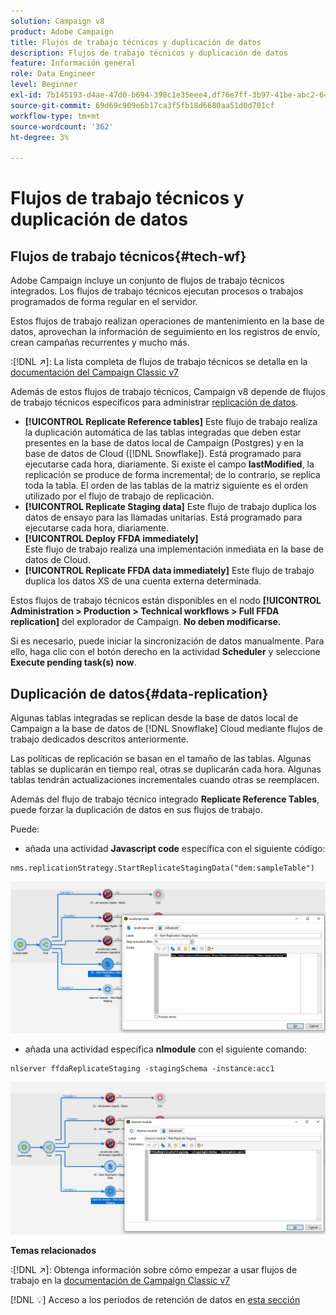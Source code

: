 ```yaml
---
solution: Campaign v8
product: Adobe Campaign
title: Flujos de trabajo técnicos y duplicación de datos
description: Flujos de trabajo técnicos y duplicación de datos
feature: Información general
role: Data Engineer
level: Beginner
exl-id: 7b145193-d4ae-47d0-b694-398c1e35eee4,df76e7ff-3b97-41be-abc2-640748680ff3
source-git-commit: 69d69c909e6b17ca3f5fb18d6680aa51d0d701cf
workflow-type: tm+mt
source-wordcount: '362'
ht-degree: 3%

---
```


# Flujos de trabajo técnicos y duplicación de datos

## Flujos de trabajo técnicos{#tech-wf}

Adobe Campaign incluye un conjunto de flujos de trabajo técnicos integrados. Los flujos de trabajo técnicos ejecutan procesos o trabajos programados de forma regular en el servidor.

Estos flujos de trabajo realizan operaciones de mantenimiento en la base de datos, aprovechan la información de seguimiento en los registros de envío, crean campañas recurrentes y mucho más.

:[!DNL :arrow_upper_right:]: La lista completa de flujos de trabajo técnicos se detalla en la [documentación del Campaign Classic v7](https://experienceleague.adobe.com/docs/campaign-classic/using/automating-with-workflows/advanced-management/about-technical-workflows.html)


Además de estos flujos de trabajo técnicos, Campaign v8 depende de flujos de trabajo técnicos específicos para administrar [replicación de datos](#data-replication).

* **[!UICONTROL Replicate Reference tables]**
Este flujo de trabajo realiza la duplicación automática de las tablas integradas que deben estar presentes en la base de datos local de Campaign (Postgres) y en la base de datos de Cloud ([!DNL Snowflake]). Está programado para ejecutarse cada hora, diariamente. Si existe el campo **lastModified**, la replicación se produce de forma incremental; de lo contrario, se replica toda la tabla. El orden de las tablas de la matriz siguiente es el orden utilizado por el flujo de trabajo de replicación.
* **[!UICONTROL Replicate Staging data]**
Este flujo de trabajo duplica los datos de ensayo para las llamadas unitarias. Está programado para ejecutarse cada hora, diariamente.
* **[!UICONTROL Deploy FFDA immediately]**\
   Este flujo de trabajo realiza una implementación inmediata en la base de datos de Cloud.
* **[!UICONTROL Replicate FFDA data immediately]**
Este flujo de trabajo duplica los datos XS de una cuenta externa determinada.

Estos flujos de trabajo técnicos están disponibles en el nodo **[!UICONTROL Administration > Production > Technical workflows > Full FFDA replication]** del explorador de Campaign. **No deben modificarse.**

Si es necesario, puede iniciar la sincronización de datos manualmente. Para ello, haga clic con el botón derecho en la actividad **Scheduler** y seleccione **Execute pending task(s) now**.

## Duplicación de datos{#data-replication}

Algunas tablas integradas se replican desde la base de datos local de Campaign a la base de datos de [!DNL Snowflake] Cloud mediante flujos de trabajo dedicados descritos anteriormente.

Las políticas de replicación se basan en el tamaño de las tablas. Algunas tablas se duplicarán en tiempo real, otras se duplicarán cada hora. Algunas tablas tendrán actualizaciones incrementales cuando otras se reemplacen.

Además del flujo de trabajo técnico integrado **Replicate Reference Tables**, puede forzar la duplicación de datos en sus flujos de trabajo.

Puede:

* añada una actividad **Javascript code** específica con el siguiente código:

```
nms.replicationStrategy.StartReplicateStagingData("dem:sampleTable")
```

![](assets/jscode.png)


* añada una actividad específica **nlmodule** con el siguiente comando:

```
nlserver ffdaReplicateStaging -stagingSchema -instance:acc1
```

![](assets/nlmodule.png)

**Temas relacionados**

:[!DNL :arrow_upper_right:]: Obtenga información sobre cómo empezar a usar flujos de trabajo en la [documentación de Campaign Classic v7](https://experienceleague.adobe.com/docs/campaign-classic/using/automating-with-workflows/introduction/about-workflows.html?lang=en#automating-with-workflows)

[!DNL :bulb:] Acceso a los períodos de retención de datos en  [esta sección](../dev/datamodel-best-practices.md#data-retention)
